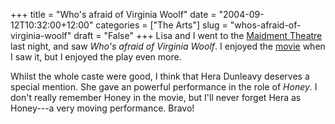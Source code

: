 +++
title = "Who's afraid of Virginia Woolf"
date = "2004-09-12T10:32:00+12:00"
categories = ["The Arts"]
slug = "whos-afraid-of-virginia-woolf"
draft = "False"
+++
Lisa and I went to the [Maidment Theatre](http://www.maidment.auckland.ac.nz/)
last night, and saw _Who's afraid of Virginia Woolf_.  I enjoyed the
[movie](http://www.imdb.com/title/tt0061184/) when I saw it, but I enjoyed the
play even more.

Whilst the whole caste were good, I think that Hera Dunleavy deserves a special
mention. She gave an powerful performance in the role of _Honey_. I don't
really remember Honey in the movie, but I'll never forget Hera as Honey---a
very moving performance. Bravo!

